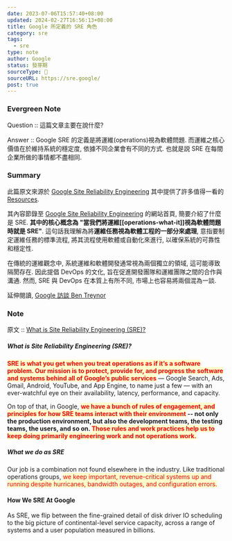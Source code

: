 ```yaml
---
date: 2023-07-06T15:57:40+08:00
updated: 2024-02-27T16:56:13+08:00
title: Google 所定義的 SRE 角色
category: sre
tags:
  - sre
type: note
author: Google
status: 發芽期
sourceType: 📜️
sourceURL: https://sre.google/
post: true
---
```


### Evergreen Note

Question :: 這篇文章主要在說什麼?

Answer :: Google SRE 的定義是將運維(operations)視為軟體問題. 而運維之核心價值在於維持系統的穩定度, 依據不同企業會有不同的方式. 也就是説 SRE 在每間企業所做的事情都不盡相同.

<!--more-->

### Summary

此篇原文來源於 [Google Site Reliability Engineering](https://sre.google/) 其中提供了許多值得一看的 [Resources](https://sre.google/resources/).

其內容節錄至  [Google Site Reliability Engineering](https://sre.google/) 的網站首頁, 簡要介紹了什麼是 SRE. **其中的核心概念為 "當我們將運維[[operations-what-it]]視為軟體問題時就是 SRE"**. 這句話我理解為將**運維任務視為軟體工程的一部分來處理**, 意指要制定運維任務的標準流程, 將其流程使用軟體或自動化來進行, 以確保系統的可靠性和穩定性.

在傳統的運維觀念中, 系統運維和軟體開發通常視為兩個獨立的領域, 這可能導致隔閡存在. 因此提倡 DevOps 的文化, 旨在促進開發團隊和運維團隊之間的合作與溝通. 然而, SRE 與 DevOps 在本質上有所不同, 市場上也容易將兩個混為一談.

延伸閱讀, [Google 訪談 Ben Treynor](https://sre.google/in-conversation/)

### Note

原文 :: [What is Site Reliability Engineering (SRE)?](https://sre.google/)

##### What is Site Reliability Engineering (SRE)?

**<span style="background-color: #ffffcc; color: red">SRE is what you get when you treat operations as if it’s a software problem. Our mission is to protect, provide for, and progress the software and systems behind all of Google’s public services</span>** — Google Search, Ads, Gmail, Android, YouTube, and App Engine, to name just a few — with an ever-watchful eye on their availability, latency, performance, and capacity.

On top of that, in Google, **<span style="background-color: #ffffcc; color: red">we have a bunch of rules of engagement, and principles for how SRE teams interact with their environment</span> -- not only the production environment, but also the development teams, the testing teams, the users, and so on. <span style="background-color: #ffffcc; color: red">Those rules and work practices help us to keep doing primarily engineering work and not operations work.</span>**

#####   What we do as SRE

Our job is a combination not found elsewhere in the industry. Like traditional operations groups, <span style="background-color: #ffffcc; color: red">we keep important, revenue-critical systems up and running despite hurricanes, bandwidth outages, and configuration errors.</span>

#### How We SRE At Google

As SRE, we flip between the fine-grained detail of disk driver IO scheduling to the big picture of continental-level service capacity, across a range of systems and a user population measured in billions.